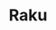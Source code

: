 ---
title:  Raku
kunstenaar: Mieke Selleslagh
expositie:
tekoop: ja
prijs: 280
techniek:
afmetingen: H 34 cm.- Diameter 30 cm.
lang: en
---